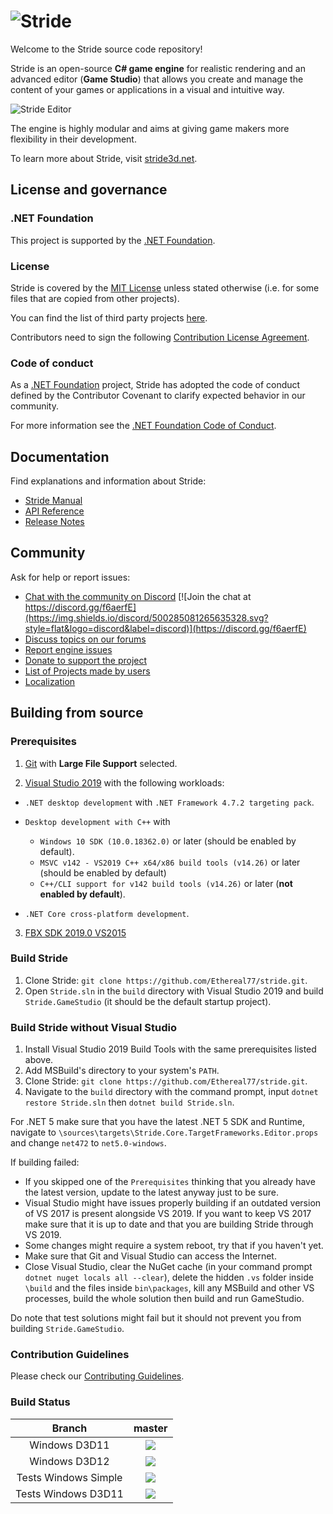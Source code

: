 ![Stride](sources/data/images/Logo/stride-logo-readme.png)
==========================================================

Welcome to the Stride source code repository!

Stride is an open-source **C# game engine** for realistic rendering and an advanced editor (**Game Studio**) that allows
you create and manage the content of your games or applications in a visual and intuitive way.

![Stride Editor](https://stride3d.net/images/external/script-editor.png)

The engine is highly modular and aims at giving game makers more flexibility in their development.

To learn more about Stride, visit [stride3d.net](https://stride3d.net/).

## License and governance

### .NET Foundation

This project is supported by the [.NET Foundation](https://dotnetfoundation.org).

### License

Stride is covered by the [MIT License](LICENSE.md) unless stated otherwise (i.e. for some files that are copied from other projects).

You can find the list of third party projects [here](THIRD%20PARTY.md).

Contributors need to sign the following [Contribution License Agreement](docs/ContributorLicenseAgreement.md).

### Code of conduct

As a [.NET Foundation](https://www.dotnetfoundation.org/) project, Stride has adopted the code of conduct defined by the
Contributor Covenant to clarify expected behavior in our community.

For more information see the [.NET Foundation Code of Conduct](https://dotnetfoundation.org/code-of-conduct). 

## Documentation

Find explanations and information about Stride:

 * [Stride Manual](https://doc.stride3d.net/latest/manual/index.html)
 * [API Reference](https://doc.stride3d.net/latest/api/index.html)
 * [Release Notes](https://doc.stride3d.net/latest/ReleaseNotes/index.html)

## Community

Ask for help or report issues:

 * [Chat with the community on Discord](https://discord.gg/f6aerfE) [![Join the chat at https://discord.gg/f6aerfE](https://img.shields.io/discord/500285081265635328.svg?style=flat&logo=discord&label=discord)](https://discord.gg/f6aerfE)
 * [Discuss topics on our forums](http://forums.stride3d.net/)
 * [Report engine issues](https://github.com/stride3d/stride/issues)
 * [Donate to support the project](https://www.patreon.com/stride3d)
 * [List of Projects made by users](https://github.com/stride3d/stride-community-projects)
 * [Localization](docs/localization.md)

## Building from source

### Prerequisites

1. [Git](https://git-scm.com/downloads) with **Large File Support** selected.

2. [Visual Studio 2019](https://www.visualstudio.com/downloads/) with the following workloads:

  * `.NET desktop development` with `.NET Framework 4.7.2 targeting pack`.

  * `Desktop development with C++` with

    - `Windows 10 SDK (10.0.18362.0)` or later (should be enabled by default).
    - `MSVC v142 - VS2019 C++ x64/x86 build tools (v14.26)` or later (should be enabled by default)
    - `C++/CLI support for v142 build tools (v14.26)` or later (**not enabled by default**).

  * `.NET Core cross-platform development`.

3. [FBX SDK 2019.0 VS2015](https://www.autodesk.com/developer-network/platform-technologies/fbx-sdk-2019-0)

### Build Stride

1. Clone Stride: `git clone https://github.com/Ethereal77/stride.git`.
2. Open `Stride.sln` in the `build` directory with Visual Studio 2019 and build `Stride.GameStudio` (it should be the default startup project).

### Build Stride without Visual Studio

1. Install Visual Studio 2019 Build Tools with the same prerequisites listed above.
2. Add MSBuild's directory to your system's `PATH`.
3. Clone Stride: `git clone https://github.com/Ethereal77/stride.git`.
4. Navigate to the `build` directory with the command prompt, input `dotnet restore Stride.sln` then `dotnet build Stride.sln`.

For .NET 5 make sure that you have the latest .NET 5 SDK and Runtime, navigate to `\sources\targets\Stride.Core.TargetFrameworks.Editor.props` and change `net472` to `net5.0-windows`.

If building failed:
 * If you skipped one of the `Prerequisites` thinking that you already have the latest version, update to the latest anyway just to be sure.
 * Visual Studio might have issues properly building if an outdated version of VS 2017 is present alongside VS 2019. If you want to keep VS 2017 make sure that it is up to date and that you are building Stride through VS 2019.
 * Some changes might require a system reboot, try that if you haven't yet.
 * Make sure that Git and Visual Studio can access the Internet.
 * Close Visual Studio, clear the NuGet cache (in your command prompt `dotnet nuget locals all --clear`), delete the hidden `.vs` folder inside `\build` and the files inside `bin\packages`, kill any MSBuild and other VS processes, build the whole solution then build and run GameStudio.

Do note that test solutions might fail but it should not prevent you from building `Stride.GameStudio`.

### Contribution Guidelines

Please check our [Contributing Guidelines](docs/CONTRIBUTING.md).

### Build Status

|Branch| **master** |
|:--:|:--:|
|Windows D3D11|<a href="https://teamcity.stride3d.net/viewType.html?buildTypeId=Engine_BuildWindowsD3d11&branch=master&guest=1"><img src="https://teamcity.stride3d.net/app/rest/builds/buildType:(id:Engine_BuildWindowsD3d11),branch:master/statusIcon"/></a>
|Windows D3D12|<a href="https://teamcity.stride3d.net/viewType.html?buildTypeId=Engine_BuildWindowsD3d12&branch=master&guest=1"><img src="https://teamcity.stride3d.net/app/rest/builds/buildType:(id:Engine_BuildWindowsD3d12),branch:master/statusIcon"/></a>
|Tests Windows Simple| <a href="https://teamcity.stride3d.net/viewType.html?buildTypeId=Engine_Tests_WindowsSimple&branch=master&guest=1"><img src="https://teamcity.stride3d.net/app/rest/builds/buildType:(id:Engine_Tests_WindowsSimple),branch:master/statusIcon"/></a>
|Tests Windows D3D11|<a href="https://teamcity.stride3d.net/viewType.html?buildTypeId=Engine_Tests_WindowsD3D11&branch=master&guest=1"><img src="https://teamcity.stride3d.net/app/rest/builds/buildType:(id:Engine_Tests_WindowsD3D11),branch:master/statusIcon"/></a> 
